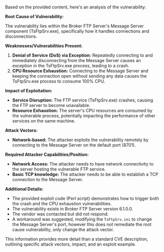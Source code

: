Based on the provided content, here's an analysis of the vulnerability:

**Root Cause of Vulnerability:**

The vulnerability lies within the Broker FTP Server's Message Server component (TsFtpSrv.exe), specifically how it handles connections and disconnections.

**Weaknesses/Vulnerabilities Present:**

1.  **Denial of Service (DoS) via Exception:** Repeatedly connecting to and immediately disconnecting from the Message Server causes an exception in the TsFtpSrv.exe process, leading to a crash.
2.  **CPU Resource Exhaustion:** Connecting to the Message Server and keeping the connection open without sending any data causes the TsFtpSrv.exe process to consume 100% CPU.

**Impact of Exploitation:**

*   **Service Disruption:** The FTP service (TsFtpSrv.exe) crashes, causing the FTP server to become unavailable.
*   **Resource Exhaustion:** The server's CPU resources are consumed by the vulnerable process, potentially impacting the performance of other services on the same machine.

**Attack Vectors:**

*   **Network-based:** The attacker exploits the vulnerability remotely by connecting to the Message Server on the default port (8701).

**Required Attacker Capabilities/Position:**

*   **Network Access:** The attacker needs to have network connectivity to the server hosting the vulnerable FTP service.
*   **Basic TCP knowledge:** The attacker needs to be able to establish a TCP connection to the Message Server.

**Additional Details:**

*   The provided exploit code (Perl script) demonstrates how to trigger both the crash and the CPU exhaustion vulnerabilities.
*   The vulnerability exists in Broker FTP Server version 6.1.0.0.
*   The vendor was contacted but did not respond.
*   A workaround was suggested, modifying the `TsFtpSrv.ini` to change the Message Server's port, however this does not remediate the root cause vulnerability, only change the attack vector.

This information provides more detail than a standard CVE description, outlining specific attack vectors, impact, and an exploit example.